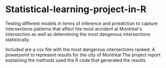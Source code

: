# Statistical-learning-project-in-R
Testing different models in terms of inference and prrediction to capture intersections patterns that affect hte most accident at Montréal's intersection as well as determining the most dangerous intersections statistically

Included are a csv file with the most dangerous intersections ranked.
A powerpoint to represent results for the city of Montréal
The project report explaining the methods used
the R code that generated the results
